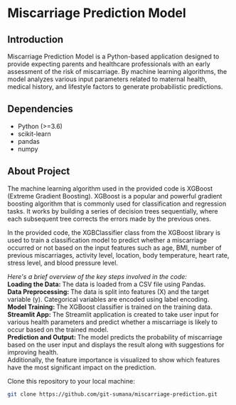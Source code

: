 # Miscarriage Prediction Model

## Introduction

Miscarriage Prediction Model is a Python-based application designed to provide expecting parents and healthcare professionals with an early assessment of the risk of miscarriage. By machine learning algorithms, the model analyzes various input parameters related to maternal health, medical history, and lifestyle factors to generate probabilistic predictions.

## Dependencies

- Python (>=3.6)
- scikit-learn
- pandas
- numpy

## About Project

<p> The machine learning algorithm used in the provided code is XGBoost (Extreme Gradient Boosting). XGBoost is a popular and powerful gradient boosting algorithm that is commonly used for classification and regression tasks. It works by building a series of decision trees sequentially, where each subsequent tree corrects the errors made by the previous ones.

In the provided code, the XGBClassifier class from the XGBoost library is used to train a classification model to predict whether a miscarriage occurred or not based on the input features such as age, BMI, number of previous miscarriages, activity level, location, body temperature, heart rate, stress level, and blood pressure level.

<i>Here's a brief overview of the key steps involved in the code: </i> <br>
<b>Loading the Data: </b> The data is loaded from a CSV file using Pandas. <br>
<b>Data Preprocessing: </b> The data is split into features (X) and the target variable (y). Categorical variables are encoded using label encoding.<br>
<b>Model Training: </b> The XGBoost classifier is trained on the training data.<br>
<b>Streamlit App: </b> The Streamlit application is created to take user input for various health parameters and predict whether a miscarriage is likely to occur based on the trained model.<br>
<b>Prediction and Output: </b>The model predicts the probability of miscarriage based on the user input and displays the result along with suggestions for improving health. <br>Additionally, the feature importance is visualized to show which features have the most significant impact on the prediction. </p>

 Clone this repository to your local machine:
   ```bash
   git clone https://github.com/git-sumana/miscarriage-prediction.git
